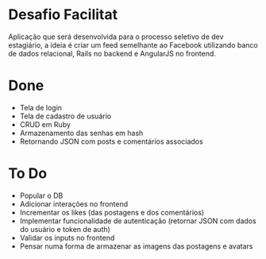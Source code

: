 # Desafio Facilitat
Aplicação que será desenvolvida para o processo seletivo de dev estagiário, a ideia é criar um feed semelhante ao Facebook utilizando banco de dados relacional, Rails no backend e AngularJS no frontend.

# Done
  - Tela de login
  - Tela de cadastro de usuário
  - CRUD em Ruby
  - Armazenamento das senhas em hash
  - Retornando JSON com posts e comentários associados

# To Do
   - Popular o DB
   - Adicionar interações no frontend
   - Incrementar os likes (das postagens e dos comentários)
   - Implementar funcionalidade de autenticação (retornar JSON com dados do usuário e token de auth)
   - Validar os inputs no frontend
   - Pensar numa forma de armazenar as imagens das postagens e avatars